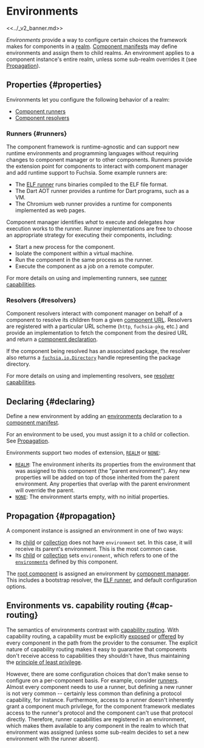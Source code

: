 # Environments

<<../_v2_banner.md>>

*Environments* provide a way to configure certain choices the framework makes
for components in a [realm][doc-realms].
[Component manifests][doc-component-manifests] may define environments and
assign them to child realms. An environment applies to a component instance's
entire realm, unless some sub-realm overrides it (see
[Propagation](#propagation)).

## Properties {#properties}

Environments let you configure the following behavior of a realm:

-   [Component runners](#runners)
-   [Component resolvers](#resolvers)

### Runners {#runners}

The component framework is runtime-agnostic and can support new runtime
environments and programming languages without requiring changes to
component manager or to other components. Runners provide the extension point
for components to interact with component manager and add runtime support to
Fuchsia. Some example runners are:

-   The [ELF runner][elf-runner] runs binaries compiled to the ELF file format.
-   The Dart AOT runner provides a runtime for Dart programs, such as a VM.
-   The Chromium web runner provides a runtime for components implemented as web
    pages.

Component manager identifies _what_ to execute and delegates _how_ execution
works to the runner. Runner implementations are free to choose an appropriate
strategy for executing their components, including:

-   Start a new process for the component.
-   Isolate the component within a virtual machine.
-   Run the component in the same process as the runner.
-   Execute the component as a job on a remote computer.

For more details on using and implementing runners, see
[runner capabilities](capabilities/runners.md).

### Resolvers {#resolvers}

Component resolvers interact with component manager on behalf of a component to
resolve its children from a given [component URL][glossary.component-url].
Resolvers are registered with a particular URL scheme (`http`, `fuchsia-pkg`, etc.)
and provide an implementation to fetch the component from the desired URL and
return a [component declaration][glossary.component-declaration].

If the component being resolved has an associated package, the resolver also
returns a [`fuchsia.io.Directory`][fidl-directory] handle representing the
package directory.

For more details on using and implementing resolvers, see
[resolver capabilities](capabilities/resolvers.md).

## Declaring {#declaring}

Define a new environment by adding an [environments][doc-environments]
declaration to a [component manifest][doc-component-manifests].

For an environment to be used, you must assign it to a child or collection. See
[Propagation](#propagation).

Environments support two modes of extension, [`REALM`][fidl-extends] or
[`NONE`][fidl-extends]:

-   [`REALM`][fidl-extends]: The environment inherits its properties from the
    environment that was assigned to this component (the "parent environment").
    Any new properties will be added on top of those inherited from the parent
    environment. Any properties that overlap with the parent environment will
    override the parent.
-   [`NONE`][fidl-extends]: The environment starts empty, with no initial
    properties.

## Propagation {#propagation}

A component instance is assigned an environment in one of two ways:

-   Its [child][doc-children] or [collection][doc-collections] does not
    have `environment` set. In this case, it will receive its parent's
    environment. This is the most common case.
-   Its [child][doc-children] or [collection][doc-collections] sets
    `environment`, which refers to one of the [`environments`][doc-environments]
    defined by this component.

The [root component][doc-root-component] is assigned an environment by
[component manager][doc-component-manager]. This includes a bootstrap resolver,
the [ELF runner][doc-elf-runner], and default configuration options.

## Environments vs. capability routing {#cap-routing}

The semantics of environments contrast with
[capability routing][doc-capability-routing]. With capability routing, a
capability must be explicitly [exposed][doc-expose] or [offered][doc-offer] by
every component in the path from the provider to the consumer. The explicit
nature of capability routing makes it easy to guarantee that components don't
receive access to capabilities they shouldn't have, thus maintaining the
[principle of least privilege][wiki-least-privilege].

However, there are some configuration choices that don't make sense to configure
on a per-component basis. For example, consider [runners][doc-runners]. Almost
every component needs to use a runner, but defining a new runner is not very
common -- certainly less common than defining a protocol capability, for
instance. Furthermore, access to a runner doesn't inherently grant a component
much privilege, for the component framework mediates access to the runner's
protocol and the component can't use that protocol directly. Therefore, runner
capabilities are registered in an environment, which makes them available to any
component in the realm to which that environment was assigned (unless some
sub-realm decides to set a new environment with the runner absent).

[glossary.component-url]: /docs/glossary/README.md#component-url
[glossary.component-declaration]: /docs/glossary/README.md#component-declaration
[doc-capability-routing]: ./capabilities/README.md#routing
[doc-children]: https://fuchsia.dev/reference/cml#children
[doc-collections]: https://fuchsia.dev/reference/cml#collections
[doc-component-manager]: ./component_manager.md
[doc-root-component]: ./component_manager.md#booting-the-system
[doc-component-manifests]: ./component_manifests.md
[doc-elf-runner]: ./elf_runner.md
[doc-environments]: https://fuchsia.dev/reference/cml#environments
[doc-expose]: https://fuchsia.dev/reference/cml#expose
[doc-offer]: https://fuchsia.dev/reference/cml#offer
[doc-realms]: ./realms.md
[doc-runners]: ./capabilities/runners.md
[doc-use]: https://fuchsia.dev/reference/cml#use
[elf-runner]: /docs/concepts/components/v2/elf_runner.md
[fidl-directory]: /sdk/fidl/fuchsia.io/directory.fidl
[fidl-extends]: /sdk/fidl/fuchsia.sys2/decls/environment_decl.fidl
[wiki-least-privilege]: https://en.wikipedia.org/wiki/Principle_of_least_privilege
